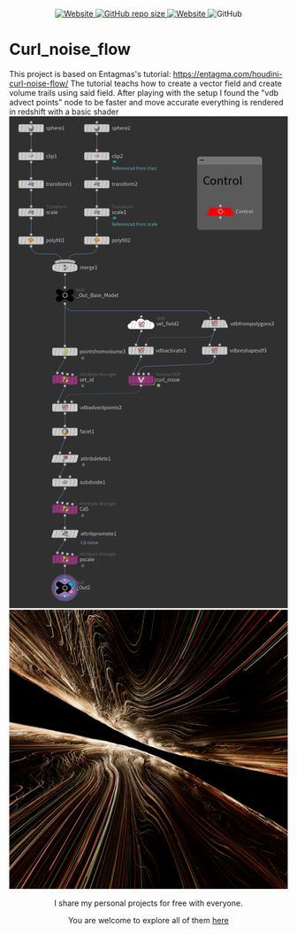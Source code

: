 <p align="center">
   <a href="https://github.com/nitzan-treg/community_projects/">
    <img alt="Website" src="https://img.shields.io/website?label=main%20project&up_message=Community%20Projects&url=https%3A%2F%2Fgithub.com%2Fnitzan-treg%2Fcommunity_projects">
  </a>
  <a href="https://github.com/nitzan-treg/community_projects/">
    <img alt="GitHub repo size" src="https://img.shields.io/github/repo-size/nitzan-treg/2021_10_01_Curl_noise_flow">
  </a>
  <a href="https://www.nitzan-tregerman.com/">
    <img alt="Website" src="https://img.shields.io/website?up_message=nitzan-tregerman.com&url=https%3A%2F%2Fwww.nitzan-tregerman.com%2F">
  </a>
  <img alt="GitHub" src="https://img.shields.io/github/license/nitzan-treg/2021_10_01_Curl_noise_flow">
</p>

#  Curl_noise_flow
This project is based on Entagmas's tutorial: https://entagma.com/houdini-curl-noise-flow/
The tutorial teachs how to create a vector field and create volume trails using said field.
After playing with the setup I found the "vdb advect points" node to be faster and move accurate
everything is rendered in redshift with a basic shader
<img src="Images/Node Tree.png"  >
<img src="Images/Curl_noise_flow.png" width = 1024 >


<p align="center">
   I share my personal projects for free with everyone.
</p> 

<p align="center">
   You are welcome to explore all of them
   <a href="https://github.com/nitzan-treg/community_projects/">
      here
   </a>
</p> 
   

